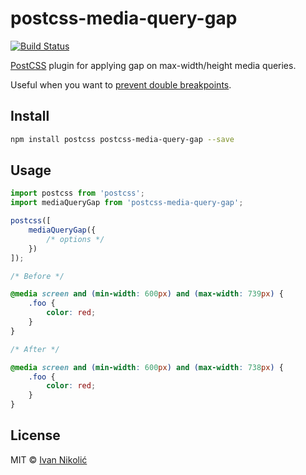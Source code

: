 # postcss-media-query-gap

[![Build Status][ci-img]][ci]

[PostCSS][postcss] plugin for applying gap on max-width/height media queries.

Useful when you want to
[prevent double breakpoints](http://tzi.fr/css/prevent-double-breakpoint).

## Install

```sh
npm install postcss postcss-media-query-gap --save
```

## Usage

```js
import postcss from 'postcss';
import mediaQueryGap from 'postcss-media-query-gap';

postcss([
	mediaQueryGap({
		/* options */
	})
]);
```

```css
/* Before */

@media screen and (min-width: 600px) and (max-width: 739px) {
	.foo {
		color: red;
	}
}

/* After */

@media screen and (min-width: 600px) and (max-width: 738px) {
	.foo {
		color: red;
	}
}
```

## License

MIT © [Ivan Nikolić](http://ivannikolic.com)

<!-- prettier-ignore-start -->

[ci]: https://travis-ci.com/niksy/postcss-media-query-gap
[ci-img]: https://travis-ci.com/niksy/postcss-media-query-gap.svg?branch=master
[postcss]: https://github.com/postcss/postcss

<!-- prettier-ignore-end -->
